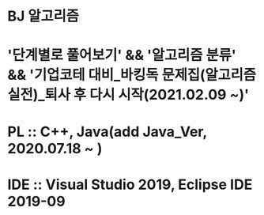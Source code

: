 # BJ 알고리즘
# '단계별로 풀어보기' && '알고리즘 분류' && '기업코테 대비_바킹독 문제집(알고리즘 실전)_퇴사 후 다시 시작(2021.02.09 ~)'
# PL  :: C++, Java(add Java_Ver, 2020.07.18 ~ )
# IDE :: Visual Studio 2019, Eclipse IDE 2019-09
